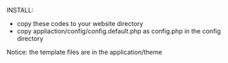 INSTALL:
- copy these codes to your website directory
- copy appliaction/config/config.default.php as config.php in the config directory

Notice:
the template files are in the application/theme
 
